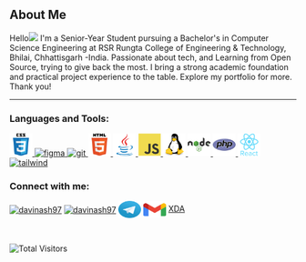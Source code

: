 <!-- Credits for Icons below : https://rahuldkjain.github.io/gh-profile-readme-generator/ -->

<!-- About me -->
## About Me
Hello<a href="#"><img src="https://media.giphy.com/media/hvRJCLFzcasrR4ia7z/giphy.gif" width="20"></a> I'm a Senior-Year Student pursuing a Bachelor's in Computer Science Engineering at RSR Rungta College of Engineering & Technology, Bhilai, Chhattisgarh -India. Passionate about tech, and Learning from Open Source, trying to give back the most. I bring a strong academic foundation and practical project experience to the table. Explore my portfolio for more. Thank you!

<hr>

### Languages and Tools:
<a href="https://www.w3schools.com/css/" target="_blank" rel="noreferrer"> <img src="https://raw.githubusercontent.com/devicons/devicon/master/icons/css3/css3-original-wordmark.svg" alt="css3" width="40" height="40"/> </a> <a href="https://www.figma.com/" target="_blank" rel="noreferrer"> <img src="https://www.vectorlogo.zone/logos/figma/figma-icon.svg" alt="figma" width="40" height="40"/> </a> <a href="https://git-scm.com/" target="_blank" rel="noreferrer"> <img src="https://www.vectorlogo.zone/logos/git-scm/git-scm-icon.svg" alt="git" width="40" height="40"/> </a> <a href="https://www.w3.org/html/" target="_blank" rel="noreferrer"> <img src="https://raw.githubusercontent.com/devicons/devicon/master/icons/html5/html5-original-wordmark.svg" alt="html5" width="40" height="40"/> </a> <a href="https://www.java.com" target="_blank" rel="noreferrer"> <img src="https://raw.githubusercontent.com/devicons/devicon/master/icons/java/java-original.svg" alt="java" width="40" height="40"/> </a> <a href="https://developer.mozilla.org/en-US/docs/Web/JavaScript" target="_blank" rel="noreferrer"> <img src="https://raw.githubusercontent.com/devicons/devicon/master/icons/javascript/javascript-original.svg" alt="javascript" width="40" height="40"/> </a> <a href="https://www.linux.org/" target="_blank" rel="noreferrer"> <img src="https://raw.githubusercontent.com/devicons/devicon/master/icons/linux/linux-original.svg" alt="linux" width="40" height="40"/> </a> <a href="https://nodejs.org" target="_blank" rel="noreferrer"> <img src="https://raw.githubusercontent.com/devicons/devicon/master/icons/nodejs/nodejs-original-wordmark.svg" alt="nodejs" width="40" height="40"/> </a> <a href="https://www.php.net" target="_blank" rel="noreferrer"> <img src="https://raw.githubusercontent.com/devicons/devicon/master/icons/php/php-original.svg" alt="php" width="40" height="40"/> </a> <a href="https://reactjs.org/" target="_blank" rel="noreferrer"> <img src="https://raw.githubusercontent.com/devicons/devicon/master/icons/react/react-original-wordmark.svg" alt="react" width="40" height="40"/> </a> <a href="https://tailwindcss.com/" target="_blank" rel="noreferrer"> <img src="https://www.vectorlogo.zone/logos/tailwindcss/tailwindcss-icon.svg" alt="tailwind" width="40" height="40"/> </a>

### Connect with me:
<a href="https://linkedin.com/in/davinash97" target="blank"><img align="center" src="https://raw.githubusercontent.com/rahuldkjain/github-profile-readme-generator/master/src/images/icons/Social/linked-in-alt.svg" alt="davinash97" height="30" width="40" /></a>
<a href="https://www.leetcode.com/davinash97" target="blank"><img align="center" src="https://raw.githubusercontent.com/rahuldkjain/github-profile-readme-generator/master/src/images/icons/Social/leet-code.svg" alt="davinash97" height="30" width="40" /></a>
<a href="https://t.me/davinash1997" target="blank" alt="telgram" ><img src="https://raw.githubusercontent.com/davinash97/davinash97.github.io/master/src/assets/svg/telegram.svg" height="30" width="40" align="center"/></a>
<a href="mailto:davinash97.work@gmail.com" target="blank" alt="telgram" ><img src="https://raw.githubusercontent.com/davinash97/davinash97.github.io/master/src/assets/svg/gmail.svg" height="30" width="40" align="center"/></a>
[XDA](https://forum.xda-developers.com/member.php?u=7782180)

<br>

![Total Visitors](https://visitor-badge.laobi.icu/badge?page_id=davinash97.davinash97)
